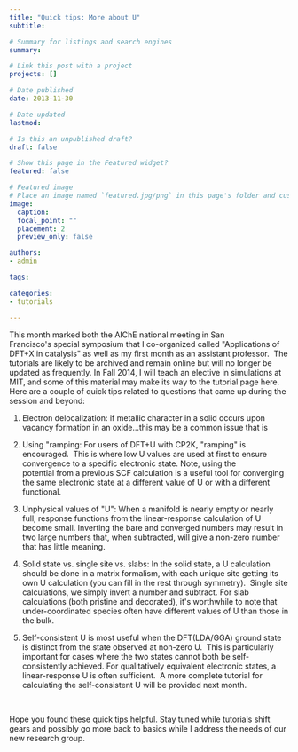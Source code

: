 ```yaml
---
title: "Quick tips: More about U"
subtitle: 

# Summary for listings and search engines
summary: 

# Link this post with a project
projects: []

# Date published
date: 2013-11-30

# Date updated
lastmod: 

# Is this an unpublished draft?
draft: false

# Show this page in the Featured widget?
featured: false

# Featured image
# Place an image named `featured.jpg/png` in this page's folder and customize its options here.
image:
  caption: 
  focal_point: ""
  placement: 2
  preview_only: false

authors:
- admin

tags:

categories:
- tutorials

---
```

This month marked both the AIChE national meeting in San Francisco's special symposium that I co-organized called "Applications of DFT+X in catalysis" as well as my first month as an assistant professor.  The tutorials are likely to be archived and remain online but will no longer be updated as frequently. In Fall 2014, I will teach an elective in simulations at MIT, and some of this material may make its way to the tutorial page here. Here are a couple of quick tips related to questions that came up during the session and beyond:


1. Electron delocalization: if metallic character in a solid occurs upon vacancy formation in an oxide...this may be a common issue that is 


2. Using "ramping: For users of DFT+U with CP2K, "ramping" is encouraged.  This is where low U values are used at first to ensure convergence to a specific electronic state. Note, using the potential from a previous SCF calculation is a useful tool for converging the same electronic state at a different value of U or with a different functional.


3. Unphysical values of "U": When a manifold is nearly empty or nearly full, response functions from the linear-response calculation of U become small. Inverting the bare and converged numbers may result in two large numbers that, when subtracted, will give a non-zero number that has little meaning.  


4. Solid state vs. single site vs. slabs: In the solid state, a U calculation should be done in a matrix formalism, with each unique site getting its own U calculation (you can fill in the rest through symmetry).  Single site calculations, we simply invert a number and subtract. For slab calculations (both pristine and decorated), it's worthwhile to note that under-coordinated species often have different values of U than those in the bulk. 


5. Self-consistent U is most useful when the DFT(LDA/GGA) ground state is distinct from the state observed at non-zero U.  This is particularly important for cases where the two states cannot both be self-consistently achieved. For qualitatively equivalent electronic states, a linear-response U is often sufficient.  A more complete tutorial for calculating the self-consistent U will be provided next month.


 


Hope you found these quick tips helpful. Stay tuned while tutorials shift gears and possibly go more back to basics while I address the needs of our new research group.


